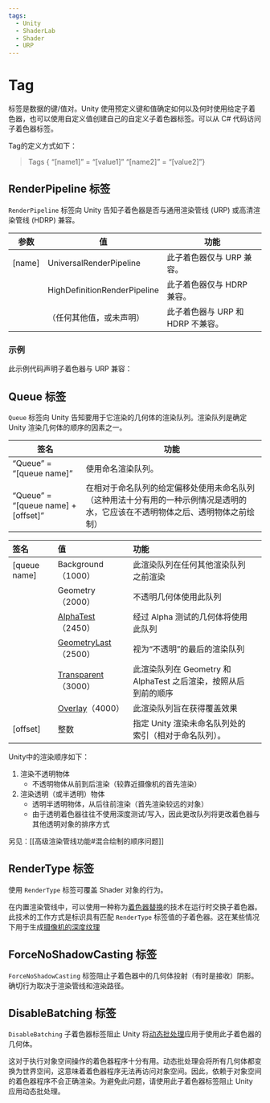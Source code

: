 ```yaml
---
tags:
  - Unity
  - ShaderLab
  - Shader
  - URP
---
```

# Tag

标签是数据的键/值对。Unity 使用预定义键和值确定如何以及何时使用给定子着色器，也可以使用自定义值创建自己的自定义子着色器标签。可以从 C# 代码访问子着色器标签。

Tag的定义方式如下：
>Tags { “[name1]” = “[value1]” “[name2]” = “[value2]”}

## RenderPipeline 标签

`RenderPipeline` 标签向 Unity 告知子着色器是否与通用渲染管线 (URP) 或高清渲染管线 (HDRP) 兼容。

|**参数**|**值**|**功能**|
|---|---|---|
|[name]|UniversalRenderPipeline|此子着色器仅与 URP 兼容。|
||HighDefinitionRenderPipeline|此子着色器仅与 HDRP 兼容。|
||（任何其他值，或未声明）|此子着色器与 URP 和 HDRP 不兼容。|

### 示例

此示例代码声明子着色器与 URP 兼容：
## Queue 标签

`Queue` 标签向 Unity 告知要用于它渲染的几何体的渲染队列。渲染队列是确定 Unity 渲染几何体的顺序的因素之一。

| **签名**                              | **功能**                                                           |
| ----------------------------------- | ---------------------------------------------------------------- |
| “Queue” = “[queue name]”            | 使用命名渲染队列。                                                        |
| “Queue” = “[queue name] + [offset]” | 在相对于命名队列的给定偏移处使用未命名队列（这种用法十分有用的一种示例情况是透明的水，它应该在不透明物体之后、透明物体之前绘制） |

| **签名**       | **值**                                                                                                            | **功能**                                     |     |
| :----------- | :--------------------------------------------------------------------------------------------------------------- | :----------------------------------------- | --- |
| [queue name] | Background（1000）                                                                                                 | 此渲染队列在任何其他渲染队列之前渲染                         |     |
|              | Geometry（2000）                                                                                                   | 不透明几何体使用此队列                                |     |
|              | [AlphaTest](https://docs.unity3d.com/cn/2023.2/ScriptReference/Rendering.RenderQueue.AlphaTest.html)（2450）       | 经过 Alpha 测试的几何体将使用此队列                      |     |
|              | [GeometryLast](https://docs.unity3d.com/cn/2023.2/ScriptReference/Rendering.RenderQueue.GeometryLast.html)（2500） | 视为“不透明”的最后的渲染队列                            |     |
|              | [Transparent](https://docs.unity3d.com/cn/2023.2/ScriptReference/Rendering.RenderQueue.Transparent.html)（3000）   | 此渲染队列在 Geometry 和 AlphaTest 之后渲染，按照从后到前的顺序 |     |
|              | [Overlay](https://docs.unity3d.com/cn/2023.2/ScriptReference/Rendering.RenderQueue.Overlay.html)（4000）           | 此渲染队列旨在获得覆盖效果                              |     |
| [offset]     | 整数                                                                                                               | 指定 Unity 渲染未命名队列处的索引（相对于命名队列）。             |     |
Unity中的渲染顺序如下：
1. 渲染不透明物体
	- 不透明物体从前到后渲染（较靠近摄像机的首先渲染） 
2. 渲染透明（或半透明）物体
	- 透明半透明物体，从后往前渲染（首先渲染较远的对象）
	- 由于透明着色器往往不使用深度测试/写入，因此更改队列将更改着色器与其他透明对象的排序方式

另见：[[高级渲染管线功能#混合绘制的顺序问题]]

## RenderType 标签

使用 `RenderType` 标签可覆盖 Shader 对象的行为。

在内置渲染管线中，可以使用一种称为[着色器替换](https://docs.unity3d.com/cn/2023.2/Manual/SL-ShaderReplacement.html)的技术在运行时交换子着色器。此技术的工作方式是标识具有匹配 `RenderType` 标签值的子着色器。这在某些情况下用于生成[摄像机的深度纹理](https://docs.unity3d.com/cn/2023.2/Manual/SL-CameraDepthTexture.html)

## ForceNoShadowCasting 标签

`ForceNoShadowCasting` 标签阻止子着色器中的几何体投射（有时是接收）阴影。确切行为取决于渲染管线和渲染路径。

## DisableBatching 标签

`DisableBatching` 子着色器标签阻止 Unity 将[动态批处理](https://docs.unity3d.com/cn/2023.2/Manual/DrawCallBatching.html)应用于使用此子着色器的几何体。

这对于执行对象空间操作的着色器程序十分有用。动态批处理会将所有几何体都变换为世界空间，这意味着着色器程序无法再访问对象空间。因此，依赖于对象空间的着色器程序不会正确渲染。为避免此问题，请使用此子着色器标签阻止 Unity 应用动态批处理。
